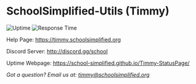 # SchoolSimplified-Utils (Timmy)
![Uptime](https://img.shields.io/endpoint?url=https://raw.githubusercontent.com/School-Simplified/Timmy-StatusPage/master/api/timmy/uptime.json)
![Response Time](https://img.shields.io/endpoint?url=https://raw.githubusercontent.com/School-Simplified/Timmy-StatusPage/master/api/timmy/response-time.json)

Help Page: https://timmy.schoolsimplified.org

Discord Server: http://discord.gg/school

Uptime Webpage: https://school-simplified.github.io/Timmy-StatusPage/

*Got a question? Email us at: timmy@schoolsimplified.org*
